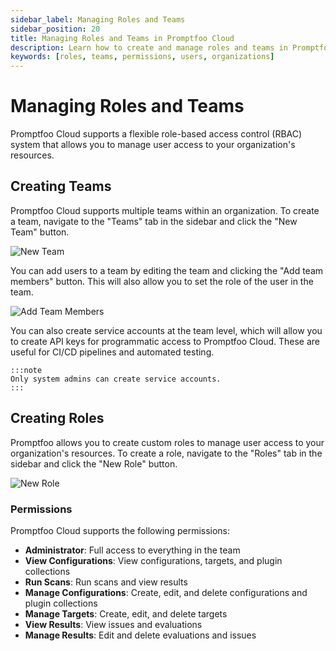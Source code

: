 ```yaml
---
sidebar_label: Managing Roles and Teams
sidebar_position: 20
title: Managing Roles and Teams in Promptfoo Cloud
description: Learn how to create and manage roles and teams in Promptfoo Cloud
keywords: [roles, teams, permissions, users, organizations]
---
```


# Managing Roles and Teams

Promptfoo Cloud supports a flexible role-based access control (RBAC) system that allows you to manage user access to your organization's resources.

## Creating Teams

Promptfoo Cloud supports multiple teams within an organization. To create a team, navigate to the "Teams" tab in the sidebar and click the "New Team" button.

![New Team](/img/enterprise-docs/create-team.png)

You can add users to a team by editing the team and clicking the "Add team members" button. This will also allow you to set the role of the user in the team.

![Add Team Members](/img/enterprise-docs/add-team-members.png)

You can also create service accounts at the team level, which will allow you to create API keys for programmatic access to Promptfoo Cloud. These are useful for CI/CD pipelines and automated testing.

    :::note
    Only system admins can create service accounts.
    :::

## Creating Roles

Promptfoo allows you to create custom roles to manage user access to your organization's resources. To create a role, navigate to the "Roles" tab in the sidebar and click the "New Role" button.

![New Role](/img/enterprise-docs/create-new-role.png)

### Permissions

Promptfoo Cloud supports the following permissions:

- **Administrator**: Full access to everything in the team
- **View Configurations**: View configurations, targets, and plugin collections
- **Run Scans**: Run scans and view results
- **Manage Configurations**: Create, edit, and delete configurations and plugin collections
- **Manage Targets**: Create, edit, and delete targets
- **View Results**: View issues and evaluations
- **Manage Results**: Edit and delete evaluations and issues
